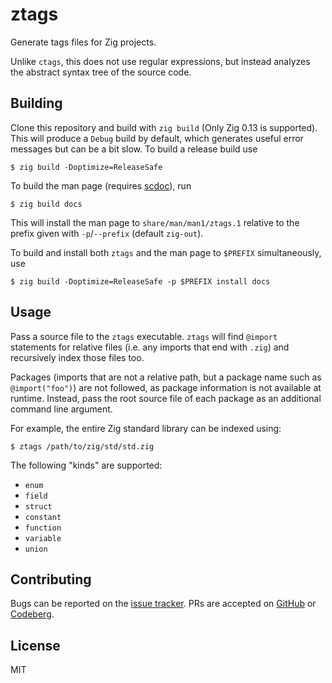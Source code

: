 # ztags

Generate tags files for Zig projects.

Unlike `ctags`, this does not use regular expressions, but instead analyzes the
abstract syntax tree of the source code.

## Building

Clone this repository and build with `zig build` (Only Zig 0.13 is supported).
This will produce a `Debug` build by default, which generates useful error
messages but can be a bit slow. To build a release build use

```console
$ zig build -Doptimize=ReleaseSafe
```

To build the man page (requires [scdoc][]), run

```console
$ zig build docs
```

This will install the man page to `share/man/man1/ztags.1` relative to the
prefix given with `-p`/`--prefix` (default `zig-out`).

To build and install both `ztags` and the man page to `$PREFIX` simultaneously,
use

```console
$ zig build -Doptimize=ReleaseSafe -p $PREFIX install docs
```

[scdoc]: https://sr.ht/~sircmpwn/scdoc/

## Usage

Pass a source file to the `ztags` executable. `ztags` will find `@import`
statements for relative files (i.e. any imports that end with `.zig`) and
recursively index those files too.

Packages (imports that are not a relative path, but a package name such as
`@import("foo")`) are not followed, as package information is not available at
runtime. Instead, pass the root source file of each package as an additional
command line argument.

For example, the entire Zig standard library can be indexed using:

```console
$ ztags /path/to/zig/std/std.zig
```

The following "kinds" are supported:

- `enum`
- `field`
- `struct`
- `constant`
- `function`
- `variable`
- `union`

## Contributing

Bugs can be reported on the [issue tracker][issues]. PRs are accepted on [GitHub][github] or [Codeberg][codeberg].

[issues]: https://codeberg.org/gpanders/ztags/issues
[github]: https://github.com/gpanders/ztags
[codeberg]: https://codeberg.org/gpanders/ztags


## License

MIT
